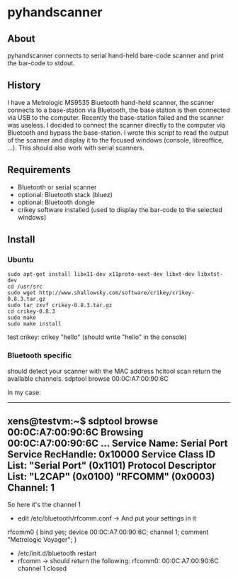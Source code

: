 # pyhandscanner 

## About
pyhandscanner connects to serial hand-held bare-code scanner and print the bar-code to stdout.

## History
I have a Metrologic MS9535 Bluetooth hand-held scanner, the scanner connects to a base-station 
via Bluetooth, the base station is then connected via USB to the computer. Recently the base-station
failed and the scanner was useless. I decided to connect the scanner directly to the computer via
Bluetooth and bypass the base-station. I wrote this script to read the output of the scanner and
display it to the focused windows (console, libreoffice, ...). This should also work with serial
scanners.

## Requirements 
- Bluetooth or serial scanner
- optional: Bluetooth stack (bluez)
- optional: Bluetooth dongle
- crikey software installed (used to display the bar-code to the selected windows)

## Install

### Ubuntu
    sudo apt-get install libx11-dev x11proto-xext-dev libxt-dev libxtst-dev
    cd /usr/src
    sudo wget http://www.shallowsky.com/software/crikey/crikey-0.8.3.tar.gz
    sudo tar zxvf crikey-0.8.3.tar.gz
    cd crikey-0.8.3
    sudo make
    sudo make install

test crikey: 
    crikey "hello" (should write "hello" in the console)

### Bluetooth specific
should detect your scanner with the MAC address
    hcitool scan
return the available channels.
    sdptool browse 00:0C:A7:00:90:6C

In my case:

---
xens@testvm:~$ sdptool browse 00:0C:A7:00:90:6C
Browsing 00:0C:A7:00:90:6C ...
Service Name: Serial Port
Service RecHandle: 0x10000
Service Class ID List:
  "Serial Port" (0x1101)
Protocol Descriptor List:
  "L2CAP" (0x0100)
  "RFCOMM" (0x0003)
    Channel: 1
---

So here it's the channel 1
- edit /etc/bluetooth/rfcomm.conf -> And put your settings in it

rfcomm0 {
	bind yes;
	device 00:0C:A7:00:90:6C;
	channel	1;
	comment "Metrologic Voyager";
}

- /etc/init.d/bluetooth restart
- rfcomm -> should return the following:
rfcomm0: 00:0C:A7:00:90:6C channel 1 closed





